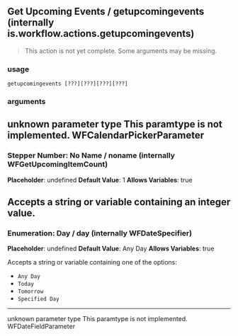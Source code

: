 
## Get Upcoming Events / getupcomingevents (internally is.workflow.actions.getupcomingevents)

> This action is not yet complete. Some arguments may be missing.

### usage
`getupcomingevents [???][???][???][???]`

### arguments
unknown parameter type This paramtype is not implemented. WFCalendarPickerParameter
---
### Stepper Number: No Name / noname (internally WFGetUpcomingItemCount)
**Placeholder**: undefined
**Default Value**: 1
**Allows Variables**: true


Accepts a string 
or variable
containing an integer value.
---
### Enumeration: Day / day (internally WFDateSpecifier)
**Placeholder**: undefined
**Default Value**: Any Day
**Allows Variables**: true


Accepts a string 
or variable
containing one of the options:

- `Any Day`
- `Today`
- `Tomorrow`
- `Specified Day`
---
unknown parameter type This paramtype is not implemented. WFDateFieldParameter
